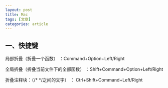 ```yaml
---
layout: post
title: Mac
tags: [文章]
categories: article
---
```


## 一、快捷键  

局部折叠（折叠一个函数）              ：Command+Option+Left/Right

全局折叠（折叠当前文件下的全部函数）	 ：Shift+Command+Option+Left/Right

折叠注释块：（/* */之间的文字）        ： Ctrl+Shift+Command+Left/Right
